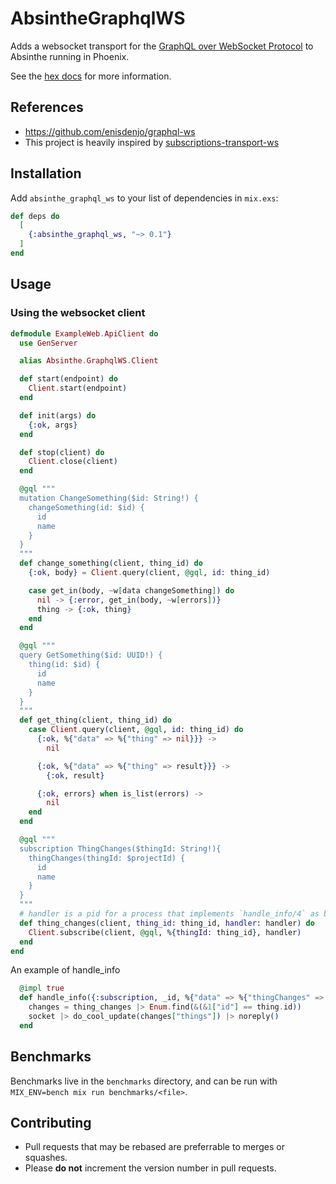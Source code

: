 # AbsintheGraphqlWS

Adds a websocket transport for the
[GraphQL over WebSocket Protocol](https://github.com/enisdenjo/graphql-ws/blob/master/PROTOCOL.md)
to Absinthe running in Phoenix.

See the [hex docs](https://hexdocs.pm/absinthe_graphql_ws) for more information.

## References

- https://github.com/enisdenjo/graphql-ws
- This project is heavily inspired by [subscriptions-transport-ws](https://github.com/maartenvanvliet/subscriptions-transport-ws)

## Installation

Add `absinthe_graphql_ws` to your list of dependencies in `mix.exs`:

```elixir
def deps do
  [
    {:absinthe_graphql_ws, "~> 0.1"}
  ]
end
```

## Usage

### Using the websocket client

```elixir
defmodule ExampleWeb.ApiClient do
  use GenServer

  alias Absinthe.GraphqlWS.Client

  def start(endpoint) do
    Client.start(endpoint)
  end

  def init(args) do
    {:ok, args}
  end

  def stop(client) do
    Client.close(client)
  end

  @gql """
  mutation ChangeSomething($id: String!) {
    changeSomething(id: $id) {
      id
      name
    }
  }
  """
  def change_something(client, thing_id) do
    {:ok, body} = Client.query(client, @gql, id: thing_id)

    case get_in(body, ~w[data changeSomething]) do
      nil -> {:error, get_in(body, ~w[errors])}
      thing -> {:ok, thing}
    end
  end

  @gql """
  query GetSomething($id: UUID!) {
    thing(id: $id) {
      id
      name
    }
  }
  """
  def get_thing(client, thing_id) do
    case Client.query(client, @gql, id: thing_id) do
      {:ok, %{"data" => %{"thing" => nil}}} ->
        nil

      {:ok, %{"data" => %{"thing" => result}}} ->
        {:ok, result}

      {:ok, errors} when is_list(errors) ->
        nil
    end
  end

  @gql """
  subscription ThingChanges($thingId: String!){
    thingChanges(thingId: $projectId) {
      id
      name
    }
  }
  """
  # handler is a pid for a process that implements `handle_info/4` as below
  def thing_changes(client, thing_id: thing_id, handler: handler) do
    Client.subscribe(client, @gql, %{thingId: thing_id}, handler)
  end
end
```

An example of handle_info 
```elixir
  @impl true
  def handle_info({:subscription, _id, %{"data" => %{"thingChanges" => thing_changes}}}, %{assigns: %{thing: thing}} = socket) do
    changes = thing_changes |> Enum.find(&(&1["id"] == thing.id)) 
    socket |> do_cool_update(changes["things"]) |> noreply()
  end
```


## Benchmarks

Benchmarks live in the `benchmarks` directory, and can be run with `MIX_ENV=bench mix run benchmarks/<file>`.

## Contributing

- Pull requests that may be rebased are preferrable to merges or squashes.
- Please **do not** increment the version number in pull requests.
